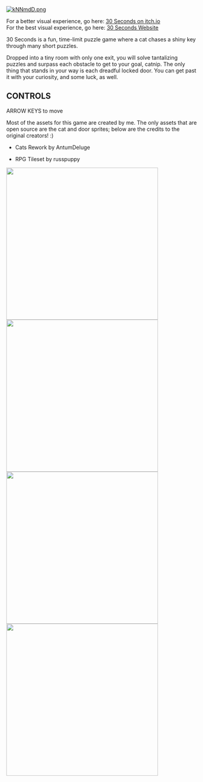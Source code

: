 [![kNNmdD.png](https://user-images.githubusercontent.com/96705270/169195089-c5173ee9-ea01-46ea-bfe0-d44fd3e2d4a6.png)](https://user-images.githubusercontent.com/96705270/169195089-c5173ee9-ea01-46ea-bfe0-d44fd3e2d4a6.png)


For a better visual experience, go here: [30 Seconds on itch.io](https://seanhlewis.itch.io/30seconds)  
For the best visual experience, go here: [30 Seconds Website](https://thirty-second.web.app/)

30 Seconds is a fun, time-limit puzzle game where a cat chases a shiny key through many short puzzles.

Dropped into a tiny room with only one exit, you will solve tantalizing puzzles and surpass each obstacle to get to your goal, catnip. The only thing that stands in your way is each dreadful locked door. You can get past it with your curiosity, and some luck, as well.

## CONTROLS

ARROW KEYS to move


Most of the assets for this game are created by me.
The only assets that are open source are the cat and door sprites; below are the credits to the original creators! :)

- Cats Rework by AntumDeluge

- RPG Tileset by russpuppy


<img src="https://user-images.githubusercontent.com/96705270/169195909-3aaa88ae-fdfb-4dc0-86a7-98d87880d584.png" width="400" /> <img src="https://user-images.githubusercontent.com/96705270/169195912-4973cdb3-9bf4-4708-957f-b9b626ca0789.png" width="400" /> <img src="https://user-images.githubusercontent.com/96705270/169195917-d7642fd7-9771-44b8-90ce-7dbc2944d0ba.png" width="400" /> <img src="https://user-images.githubusercontent.com/96705270/169195922-928a746a-5fcd-4dd1-8bbd-76c3242ad0c2.png" width="400" />

